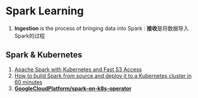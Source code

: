 # Spark Learning
1. **Ingestion** is the process of bringing data into Spark : **接收**是将数据导入Spark的过程

## Spark & Kubernetes
1. [Apache Spark with Kubernetes and Fast S3 Access](https://towardsdatascience.com/apache-spark-with-kubernetes-and-fast-s3-access-27e64eb14e0f)
2. [How to build Spark from source and deploy it to a Kubernetes cluster in 60 minutes](https://towardsdatascience.com/how-to-build-spark-from-source-and-deploy-it-to-a-kubernetes-cluster-in-60-minutes-225829b744f9)
3. [**GoogleCloudPlatform/spark-on-k8s-operator**](https://github.com/GoogleCloudPlatform/spark-on-k8s-operator)